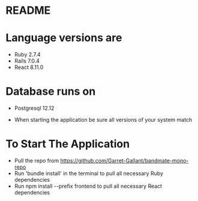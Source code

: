 # README

# Language versions are
* Ruby 2.7.4
* Rails 7.0.4
* React 8.11.0

# Database runs on
* Postgresql 12.12

* When starting the application be sure all versions of your system match

# To Start The Application

* Pull the repo from https://github.com/Garret-Gallant/bandmate-mono-repo
* Run 'bundle install' in the terminal to pull all necessary Ruby dependencies
* Run npm install --prefix frontend to pull all necessary React dependencies